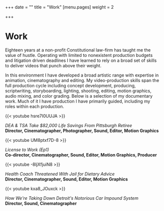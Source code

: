 +++
date = ""
title = "Work"
[menu.pages]
weight = 2

+++
# Work

Eighteen years at a non-profit Constitutional law-firm has taught me the value of hustle. Operating with limited to nonexistent production budgets and litigation driven deadlines I have learned to rely on a broad set of skills to deliver videos that punch above their weight.

In this environment I have developed a broad artistic range with expertise in animation, cinematography and editing. My video-production skills span the full production cycle including concept development, producing, scriptwriting, storyboarding, lighting, shooting, editing, motion graphics, audio mixing, and color grading. Below is a selection of my documentary work. Much of it I have production I have primarily guided, including my roles within each production.

  
{{< youtube hsre7I0UUJA >}}

_DEA & TSA Take $82,000 Life Savings From Pittsburgh Retiree_  
**Director, Cinematographer, Photographer, Sound, Editor, Motion Graphics**

  
{{< youtube UM8ptxf7D-8 >}}

_License to Work (Ep1)_  
**Co-director, Cinematographer, Sound, Editor, Motion Graphics, Producer**

  
{{< youtube -8IjXfjuiN8 >}}

_Health Coach Threatened With Jail for Dietary Advice_  
**Director, Cinematographer, Sound, Editor, Motion Graphics**

  
{{< youtube kxa8_JOuxck >}}

_How We're Taking Down Detroit's Notorious Car Impound System_  
**Director, Sound, Cinematographer**